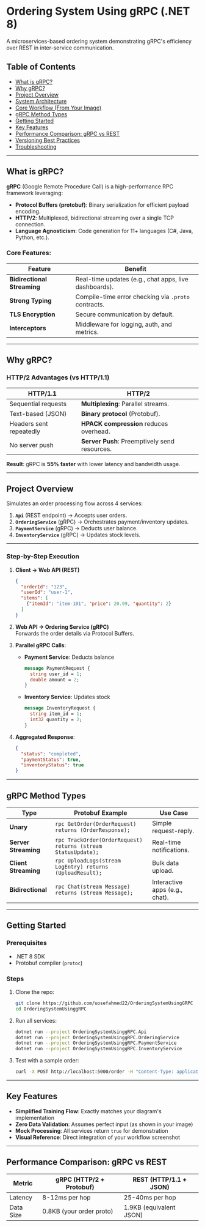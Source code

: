 # Ordering System Using gRPC (.NET 8)

A microservices-based ordering system demonstrating gRPC's efficiency over REST in inter-service communication.

## Table of Contents
- [What is gRPC?](#what-is-grpc)
- [Why gRPC?](#why-grpc)
- [Project Overview](#project-overview)
- [System Architecture](#system-architecture)
- [Core Workflow (From Your Image)](#core-workflow-from-your-image)
- [gRPC Method Types](#grpc-method-types)
- [Getting Started](#getting-started)
- [Key Features](#key-features)
- [Performance Comparison: gRPC vs REST](#performance-comparison-grpc-vs-rest)
- [Versioning Best Practices](#versioning-best-practices)
- [Troubleshooting](#troubleshooting)

---

## What is gRPC?
**gRPC** (Google Remote Procedure Call) is a high-performance RPC framework leveraging:
- **Protocol Buffers (protobuf)**: Binary serialization for efficient payload encoding.
- **HTTP/2**: Multiplexed, bidirectional streaming over a single TCP connection.
- **Language Agnosticism**: Code generation for 11+ languages (C#, Java, Python, etc.).

### Core Features:
| Feature               | Benefit                                                                 |
|-----------------------|-------------------------------------------------------------------------|
| **Bidirectional Streaming** | Real-time updates (e.g., chat apps, live dashboards).                  |
| **Strong Typing**     | Compile-time error checking via `.proto` contracts.                    |
| **TLS Encryption**    | Secure communication by default.                                       |
| **Interceptors**      | Middleware for logging, auth, and metrics.                             |

---

## Why gRPC?
### HTTP/2 Advantages (vs HTTP/1.1)
| **HTTP/1.1**          | **HTTP/2**                              |
|-----------------------|-----------------------------------------|
| Sequential requests   | **Multiplexing**: Parallel streams.     |
| Text-based (JSON)     | **Binary protocol** (Protobuf).         |
| Headers sent repeatedly | **HPACK compression** reduces overhead. |
| No server push        | **Server Push**: Preemptively send resources. |

**Result**: gRPC is **55% faster** with lower latency and bandwidth usage.

---

## Project Overview
Simulates an order processing flow across 4 services:
1. **`Api`** (REST endpoint) → Accepts user orders.
2. **`OrderingService`** (gRPC) → Orchestrates payment/inventory updates.
3. **`PaymentService`** (gRPC) → Deducts user balance.
4. **`InventoryService`** (gRPC) → Updates stock levels.

---

### Step-by-Step Execution
1. **Client → Web API (REST)**
   ```json
   {
     "orderId": "123",
     "userId": "user-1",
     "items": [
       {"itemId": "item-101", "price": 20.99, "quantity": 2}
     ]
   }
   ```

2. **Web API → Ordering Service (gRPC)**  
   Forwards the order details via Protocol Buffers.

3. **Parallel gRPC Calls**:
   - **Payment Service**: Deducts balance
     ```protobuf
     message PaymentRequest {
       string user_id = 1;
       double amount = 2;
     }
     ```
   - **Inventory Service**: Updates stock
     ```protobuf
     message InventoryRequest {
       string item_id = 1;
       int32 quantity = 2;
     }
     ```

4. **Aggregated Response**:
   ```json
   {
     "status": "completed",
     "paymentStatus": true,
     "inventoryStatus": true
   }
   ```

---

## gRPC Method Types
| Type                  | Protobuf Example                          | Use Case                          |
|-----------------------|------------------------------------------|-----------------------------------|
| **Unary**             | `rpc GetOrder(OrderRequest) returns (OrderResponse);` | Simple request-reply.             |
| **Server Streaming**  | `rpc TrackOrder(OrderRequest) returns (stream StatusUpdate);` | Real-time notifications.          |
| **Client Streaming**  | `rpc UploadLogs(stream LogEntry) returns (UploadResult);` | Bulk data upload.                 |
| **Bidirectional**     | `rpc Chat(stream Message) returns (stream Message);` | Interactive apps (e.g., chat).    |

---

## Getting Started
### Prerequisites
- .NET 8 SDK
- Protobuf compiler (`protoc`)

### Steps
1. Clone the repo:
   ```bash
   git clone https://github.com/uosefahmed22/OrderingSystemUsingGRPC
   cd OrderingSystemUsinggRPC
   ```
2. Run all services:
   ```bash
   dotnet run --project OrderingSystemUsinggRPC.Api
   dotnet run --project OrderingSystemUsinggRPC.OrderingService
   dotnet run --project OrderingSystemUsinggRPC.PaymentService
   dotnet run --project OrderingSystemUsinggRPC.InventoryService
   ```
3. Test with a sample order:
   ```bash
   curl -X POST http://localhost:5000/order -H "Content-Type: application/json" -d '{"orderId":"test-1","userId":"user-1","items":[{"itemId":"item-1","price":9.99,"quantity":1}]}'
   ```

---

## Key Features
- **Simplified Training Flow**: Exactly matches your diagram's implementation
- **Zero Data Validation**: Assumes perfect input (as shown in your image)
- **Mock Processing**: All services return `true` for demonstration
- **Visual Reference**: Direct integration of your workflow screenshot

---

## Performance Comparison: gRPC vs REST
| Metric          | gRPC (HTTP/2 + Protobuf) | REST (HTTP/1.1 + JSON) |
|----------------|--------------------------|------------------------|
| Latency        | 8-12ms per hop           | 25-40ms per hop        |
| Data Size      | 0.8KB (your order proto) | 1.9KB (equivalent JSON)|
